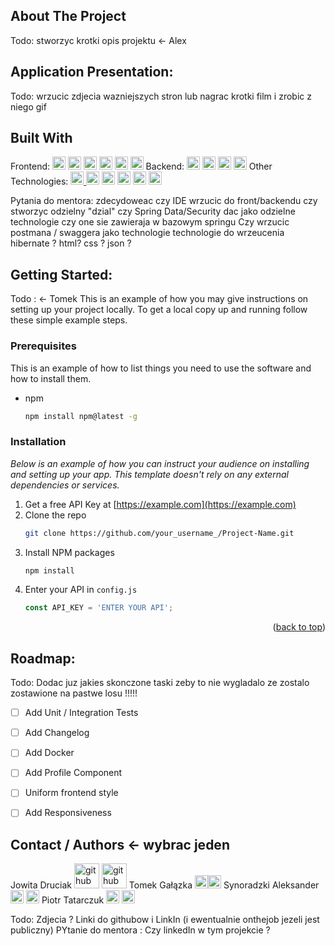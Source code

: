 ## About The Project
Todo: stworzyc krotki opis projektu <- Alex

## Application Presentation:
Todo: wrzucic zdjecia wazniejszych stron lub nagrac krotki film i zrobic z niego gif

## Built With
Frontend: 
<a  href="https://www.typescriptlang.org/"  title="Typescript"><img  src="https://github.com/get-icon/geticon/raw/master/icons/typescript-icon.svg"  alt="Typescript"  width="21px"  height="21px"></a>
<a  href="https://developer.mozilla.org/en-US/docs/Web/JavaScript"  title="JavaScript"><img  src="https://github.com/get-icon/geticon/raw/master/icons/javascript.svg"  alt="JavaScript"  width="21px"  height="21px"></a>
<a  href="https://reactjs.org/"  title="React"><img  src="https://github.com/get-icon/geticon/raw/master/icons/react.svg"  alt="React"  width="21px"  height="21px"></a>
<a  href="https://material-ui.com/"  title="Material UI"><img  src="https://github.com/get-icon/geticon/raw/master/icons/material-ui.svg"  alt="Material UI"  width="21px"  height="21px"></a>
<a  href="https://code.visualstudio.com/"  title="Visual Studio Code"><img  src="https://github.com/get-icon/geticon/raw/master/icons/visual-studio-code.svg"  alt="Visual Studio Code"  width="21px"  height="21px"></a>
<a  href="https://www.npmjs.com/"  title="npm"><img  src="https://github.com/get-icon/geticon/raw/master/icons/npm.svg"  alt="npm"  width="21px"  height="21px"></a>
Backend:
<a  href="https://www.java.com/"  title="Java"><img  src="https://github.com/get-icon/geticon/raw/master/icons/java.svg"  alt="Java"  width="21px"  height="21px"></a>
<a  href="https://spring.io/"  title="Spring"><img  src="https://github.com/get-icon/geticon/raw/master/icons/spring.svg"  alt="Spring"  width="21px"  height="21px"></a>
<a  href="https://www.postgresql.org/"  title="PostgreSQL"><img  src="https://github.com/get-icon/geticon/raw/master/icons/postgresql.svg"  alt="PostgreSQL"  width="21px"  height="21px"></a>
<a  href="https://www.jetbrains.com/idea/"  title="IntelliJ"><img  src="https://github.com/get-icon/geticon/raw/master/icons/intellij-idea.svg"  alt="IntelliJ"  width="21px"  height="21px"></a>
Other Technologies:
<a href="https://www.figma.com" title="figma"><img  src="https://github.com/get-icon/geticon/raw/master/icons/figma.svg"  alt="figma"  width="21px"  height="21px">
<a  href="https://discord.com/"  title="Discord"><img  src="https://github.com/get-icon/geticon/raw/master/icons/discord.svg"  alt="Discord"  width="21px"  height="21px"></a>
<a  href="https://git-scm.com/"  title="Git"><img  src="https://github.com/get-icon/geticon/raw/master/icons/git-icon.svg"  alt="Git"  width="21px"  height="21px"></a>
<a  href="https://github.com/"  title="github"><img  src="https://github.com/get-icon/geticon/raw/master/icons/github.svg"  alt="github"  width="21px"  height="21px"></a>
<a  href="https://www.docker.com/"  title="docker"><img  src="https://github.com/get-icon/geticon/raw/master/icons/docker-icon.svg"  alt="docker"  width="21px"  height="21px"></a>
<a  href="https://trello.com/"  title="trello"><img  src="https://github.com/get-icon/geticon/raw/master/icons/trello.svg"  alt="trello"  width="21px"  height="21px"></a>

Pytania do mentora:
 zdecydoweac czy IDE wrzucic do front/backendu czy stworzyc odzielny "dzial"
 czy Spring Data/Security dac jako odzielne technologie czy one sie zawieraja w bazowym springu
 Czy wrzucic postmana / swaggera jako technologie
technologie do wrzeucenia hibernate ? html? css ? json ?


## Getting Started: 
Todo : <- Tomek 
This is an example of how you may give instructions on setting up your project locally.
To get a local copy up and running follow these simple example steps.

### Prerequisites

This is an example of how to list things you need to use the software and how to install them.
* npm
  ```sh
  npm install npm@latest -g
  ```

### Installation

_Below is an example of how you can instruct your audience on installing and setting up your app. This template doesn't rely on any external dependencies or services._

1. Get a free API Key at [https://example.com](https://example.com)
2. Clone the repo
   ```sh
   git clone https://github.com/your_username_/Project-Name.git
   ```
3. Install NPM packages
   ```sh
   npm install
   ```
4. Enter your API in `config.js`
   ```js
   const API_KEY = 'ENTER YOUR API';
   ```

<p align="right">(<a href="#readme-top">back to top</a>)</p>

## Roadmap:
Todo: Dodac juz jakies skonczone taski zeby to nie wygladalo ze zostalo zostawione na pastwe losu !!!!!
- [ ] Add Unit / Integration Tests
- [ ] Add Changelog
- [ ] Add Docker
- [ ] Add Profile Component
- [ ] Uniform frontend style
- [ ] Add Responsiveness 


## Contact / Authors <- wybrac jeden 
Jowita Druciak <a  href="https://github.com/ptatarczuk"  title="github"><img  src="https://github.com/get-icon/geticon/raw/master/icons/linkedin.svg"  alt="github"  width="40px"  height="40px"></a> <a  href="https://github.com/ptatarczuk"  title="github"><img  src="https://github.com/get-icon/geticon/raw/master/icons/github.svg"  alt="github"  width="40px"  height="40px"></a>
Tomek Gałązka <a  href="https://github.com/ptatarczuk"  title="github"><img  src="https://github.com/get-icon/geticon/raw/master/icons/github.svg"  alt="github"  width="21px"  height="21px"></a><a  href="https://github.com/ptatarczuk"  title="github"><img  src="https://github.com/get-icon/geticon/raw/master/icons/linkedin.svg"  alt="github"  width="21px"  height="21px"></a>
Synoradzki Aleksander <a  href="https://github.com/ptatarczuk"  title="github"><img  src="https://github.com/get-icon/geticon/raw/master/icons/github.svg"  alt="github"  width="21px"  height="21px"></a> <a  href="https://github.com/ptatarczuk"  title="github"><img  src="https://github.com/get-icon/geticon/raw/master/icons/linkedin.svg"  alt="github"  width="21px"  height="21px"></a>
Piotr Tatarczuk <a  href="https://github.com/ptatarczuk"  title="github"><img  src="https://github.com/get-icon/geticon/raw/master/icons/github.svg"  alt="github"  width="21px"  height="21px"></a> <a  href="https://github.com/ptatarczuk"  title="github"><img  src="https://github.com/get-icon/geticon/raw/master/icons/linkedin.svg"  alt="github"  width="21px"  height="21px"></a>

Todo: Zdjecia ? Linki do githubow i LinkIn (i ewentualnie onthejob jezeli jest publiczny) 
PYtanie do mentora : Czy linkedIn w tym projekcie ?
